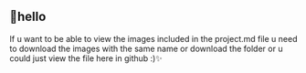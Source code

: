## 👋hello
If u want to be able to view the images included in the project.md file u need to download the images with the same name or download the folder
or u could just view the file here in github :)✨
